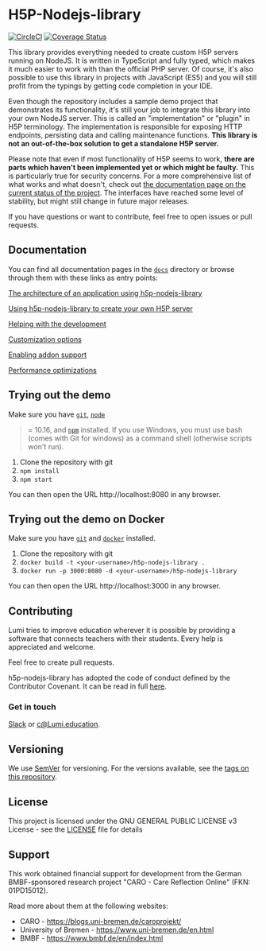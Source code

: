 # H5P-Nodejs-library

[![CircleCI](https://circleci.com/gh/Lumieducation/H5P-Nodejs-library/tree/master.svg?style=svg)](https://circleci.com/gh/Lumieducation/H5P-Nodejs-library/tree/master)
[![Coverage
Status](https://coveralls.io/repos/github/Lumieducation/H5P-Nodejs-library/badge.svg?branch=master)](https://coveralls.io/github/Lumieducation/H5P-Nodejs-library?branch=master)

This library provides everything needed to create custom H5P servers running on
NodeJS. It is written in TypeScript and fully typed, which makes it much easier
to work with than the official PHP server. Of course, it's also possible to use
this library in projects with JavaScript (ES5) and you will still profit from
the typings by getting code completion in your IDE.

Even though the repository includes a sample demo project that demonstrates its
functionality, it's still your job to integrate this library into your own
NodeJS server. This is called an "implementation" or "plugin" in H5P
terminology. The implementation is responsible for exposing HTTP endpoints,
persisting data and calling maintenance functions. **This library is not an
out-of-the-box solution to get a standalone H5P server.**

Please note that even if most functionality of H5P seems to work, **there are
parts which haven't been implemented yet or which might be faulty.** This is
particularly true for security concerns. For a more comprehensive list of what
works and what doesn't, check out [the documentation page on the current status
of the project](docs/status.md). The interfaces have reached some level of
stability, but might still change in future major releases.

If you have questions or want to contribute, feel free to open issues or pull
requests.

## Documentation

You can find all documentation pages in the [`docs`](docs) directory or browse
through them with these links as entry points:

[The architecture of an application using
h5p-nodejs-library](docs/architecture.md)

[Using h5p-nodejs-library to create your own H5P server](docs/usage.md)

[Helping with the development](docs/development.md)

[Customization options](docs/customization.md)

[Enabling addon support](docs/addons.md)

[Performance optimizations](docs/performance-optimizations.md)

## Trying out the demo

Make sure you have [`git`](https://git-scm.com/), [`node`](https://nodejs.org/)

> = 10.16, and [`npm`](https://www.npmjs.com/get-npm) installed. If you use
> Windows, you must use bash (comes with Git for windows) as a command shell
> (otherwise scripts won't run).

1. Clone the repository with git
2. `npm install`
3. `npm start`

You can then open the URL http://localhost:8080 in any browser.

## Trying out the demo on Docker

Make sure you have [`git`](https://git-scm.com/) and
[`docker`](https://www.docker.com/) installed.

1. Clone the repository with git
2. `docker build -t <your-username>/h5p-nodejs-library .`
3. `docker run -p 3000:8080 -d <your-username>/h5p-nodejs-library`

You can then open the URL http://localhost:3000 in any browser.

## Contributing

Lumi tries to improve education wherever it is possible by providing a software
that connects teachers with their students. Every help is appreciated and
welcome.

Feel free to create pull requests.

h5p-nodejs-library has adopted the code of conduct defined by the Contributor
Covenant. It can be read in full [here](./CODE-OF-CONDUCT.md).

### Get in touch

[Slack](https://join.slack.com/t/lumi-education/shared_invite/enQtMjY0MTM2NjIwNDU0LWU3YzVhZjdkNGFjZGE1YThjNzBiMmJjY2I2ODk2MzAzNDE3YzI0MmFkOTdmZWZhOTBmY2RjOTc3ZmZmOWMxY2U)
or [c@Lumi.education](mailto:c@Lumi.education).

## Versioning

We use [SemVer](http://semver.org/) for versioning. For the versions available,
see the [tags on this repository](https://github.com/Lumieducation/Lumi/tags).

## License

This project is licensed under the GNU GENERAL PUBLIC LICENSE v3 License - see
the [LICENSE](LICENSE) file for details

## Support

This work obtained financial support for development from the German
BMBF-sponsored research project "CARO - Care Reflection Online" (FKN:
01PD15012).

Read more about them at the following websites:

-   CARO - https://blogs.uni-bremen.de/caroprojekt/
-   University of Bremen - https://www.uni-bremen.de/en.html
-   BMBF - https://www.bmbf.de/en/index.html
